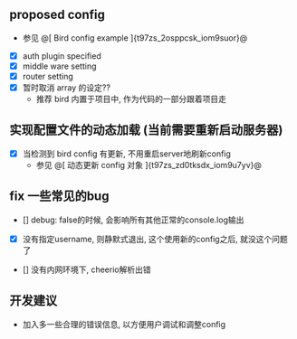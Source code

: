 

## proposed config

- 参见 @[  Bird config example  ]{t97zs_2osppcsk_iom9suor}@
- [x] auth plugin specified
- [x] middle ware setting
- [x] router setting
- [x] 暂时取消 array 的设定??
    - 推荐 bird 内置于项目中, 作为代码的一部分跟着项目走
    
    
## 实现配置文件的动态加载 (当前需要重新启动服务器)

- [x] 当检测到 bird config 有更新, 不用重启server地刷新config
    - 参见 @[  动态更新 config 对象  ]{t97zs_zd0tksdx_iom9u7yv}@

## fix 一些常见的bug

- [] debug: false的时候, 会影响所有其他正常的console.log输出
- [x] 没有指定username, 则静默式退出, 这个使用新的config之后, 就没这个问题了
- [] 没有内网环境下, cheerio解析出错

## 开发建议
 
- 加入多一些合理的错误信息, 以方便用户调试和调整config
